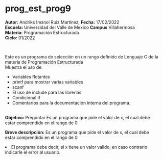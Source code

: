 # prog_est_prog9
<b>Autor:</b> Andriks Imanol Ruiz Martínez, <b>Fecha:</b> 17/02/2022 <br>
<b>Escuela:</b> Universidad del Valle de Mexico <b>Campus</b> Villahermosa <br>
<b>Materia:</b> Programación Estructurada <br>
<b>Ciclo:</b> 01/2022</p>
<br>
<p>Este es un programa de selección en un rango definido de Lenguaje C de la materia de Programación Estructurada<br>
Muestra el uso de:
  <ul>
    <li>Variables flotantes</li>
    <li>printf para mostrar varias variables</li>
    <li>scanf</li>
    <li>El uso de include para las librerias</li>
    <li>Condicional if</li>
<li>Comentarios para la documentación interna del programa.</li>
    </ul>
    </p>
<br>
<b>Objetivo:</b> Preguntar Es un programa que pide el valor de x, el cual debe estar comprendido en el rango de 0<x<10.
<br>
<br>
<p><b>Breve descripción:</b>
Es un programa que pide el valor de x, el cual debe estar comprendido en el rango de 0<x<10, la condición que debe tener el programa es el siguiente:
<ul>
<li>El programa debe decir, si x tiene un valor valido, en caso contrario indicarle el error al usuario.</li>
</ul>
</p>
